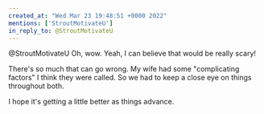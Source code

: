 ```yaml
---
created_at: "Wed Mar 23 19:48:51 +0000 2022"
mentions: ['StroutMotivateU']
in_reply_to: @StroutMotivateU
---
```


@StroutMotivateU Oh, wow. Yeah, I can believe that would be really scary! 

There's so much that can go wrong. My wife had some "complicating factors" I think they were called. So we had to keep a close eye on things throughout both.

I hope it's getting a little better as things advance.